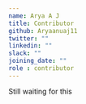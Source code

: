 ```yaml
---
name: Arya A J
title: Contributor
github: Aryaanuaj11
twitter: ""
linkedin: ""
slack: ""
joining_date: ""
role : contributor
---
```


Still waiting for this
